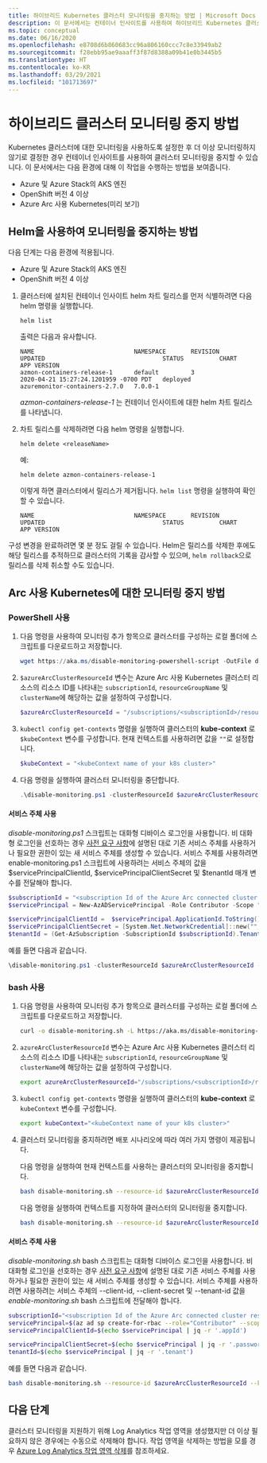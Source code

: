 ```yaml
---
title: 하이브리드 Kubernetes 클러스터 모니터링을 중지하는 방법 | Microsoft Docs
description: 이 문서에서는 컨테이너 인사이트를 사용하여 하이브리드 Kubernetes 클러스터의 모니터링을 중지할 수 있는 방법에 대해 설명합니다.
ms.topic: conceptual
ms.date: 06/16/2020
ms.openlocfilehash: e8708d6b860683cc96a806160ccc7c8e33949ab2
ms.sourcegitcommit: f28ebb95ae9aaaff3f87d8388a09b41e0b3445b5
ms.translationtype: HT
ms.contentlocale: ko-KR
ms.lasthandoff: 03/29/2021
ms.locfileid: "101713697"
---
```

# <a name="how-to-stop-monitoring-your-hybrid-cluster"></a>하이브리드 클러스터 모니터링 중지 방법

Kubernetes 클러스터에 대한 모니터링을 사용하도록 설정한 후 더 이상 모니터링하지 않기로 결정한 경우 컨테이너 인사이트를 사용하여 클러스터 모니터링을 중지할 수 있습니다. 이 문서에서는 다음 환경에 대해 이 작업을 수행하는 방법을 보여줍니다.

- Azure 및 Azure Stack의 AKS 엔진
- OpenShift 버전 4 이상
- Azure Arc 사용 Kubernetes(미리 보기)

## <a name="how-to-stop-monitoring-using-helm"></a>Helm을 사용하여 모니터링을 중지하는 방법

다음 단계는 다음 환경에 적용됩니다.

- Azure 및 Azure Stack의 AKS 엔진
- OpenShift 버전 4 이상

1. 클러스터에 설치된 컨테이너 인사이트 helm 차트 릴리스를 먼저 식별하려면 다음 helm 명령을 실행합니다.

    ```
    helm list
    ```

    출력은 다음과 유사합니다.

    ```
    NAME                            NAMESPACE       REVISION        UPDATED                                 STATUS          CHART                           APP VERSION
    azmon-containers-release-1      default         3               2020-04-21 15:27:24.1201959 -0700 PDT   deployed        azuremonitor-containers-2.7.0   7.0.0-1
    ```

    *azmon-containers-release-1* 는 컨테이너 인사이트에 대한 helm 차트 릴리스를 나타냅니다.

2. 차트 릴리스를 삭제하려면 다음 helm 명령을 실행합니다.

    `helm delete <releaseName>`

    예:

    `helm delete azmon-containers-release-1`

    이렇게 하면 클러스터에서 릴리스가 제거됩니다. `helm list` 명령을 실행하여 확인할 수 있습니다.

    ```
    NAME                            NAMESPACE       REVISION        UPDATED                                 STATUS          CHART                           APP VERSION
    ```

구성 변경을 완료하려면 몇 분 정도 걸릴 수 있습니다. Helm은 릴리스를 삭제한 후에도 해당 릴리스를 추적하므로 클러스터의 기록을 감사할 수 있으며, `helm rollback`으로 릴리스를 삭제 취소할 수도 있습니다.

## <a name="how-to-stop-monitoring-on-arc-enabled-kubernetes"></a>Arc 사용 Kubernetes에 대한 모니터링 중지 방법

### <a name="using-powershell"></a>PowerShell 사용

1. 다음 명령을 사용하여 모니터링 추가 항목으로 클러스터를 구성하는 로컬 폴더에 스크립트를 다운로드하고 저장합니다.

    ```powershell
    wget https://aka.ms/disable-monitoring-powershell-script -OutFile disable-monitoring.ps1
    ```

2. `$azureArcClusterResourceId` 변수는 Azure Arc 사용 Kubernetes 클러스터 리소스의 리소스 ID를 나타내는 `subscriptionId`, `resourceGroupName` 및 `clusterName`에 해당하는 값을 설정하여 구성합니다.

    ```powershell
    $azureArcClusterResourceId = "/subscriptions/<subscriptionId>/resourceGroups/<resourceGroupName>/providers/Microsoft.Kubernetes/connectedClusters/<clusterName>"
    ```

3. `kubectl config get-contexts` 명령을 실행하여 클러스터의 **kube-context** 로 `$kubeContext` 변수를 구성합니다. 현재 컨텍스트를 사용하려면 값을 `""`로 설정합니다.

    ```powershell
    $kubeContext = "<kubeContext name of your k8s cluster>"
    ```

4. 다음 명령을 실행하여 클러스터 모니터링을 중단합니다.

    ```powershell
    .\disable-monitoring.ps1 -clusterResourceId $azureArcClusterResourceId -kubeContext $kubeContext
    ```

#### <a name="using-service-principal"></a>서비스 주체 사용
*disable-monitoring.ps1* 스크립트는 대화형 디바이스 로그인을 사용합니다. 비 대화형 로그인을 선호하는 경우 [사전 요구 사항](container-insights-enable-arc-enabled-clusters.md#prerequisites)에 설명된 대로 기존 서비스 주체를 사용하거나 필요한 권한이 있는 새 서비스 주체를 생성할 수 있습니다. 서비스 주체를 사용하려면 enable-monitoring.ps1 스크립트에 사용하려는 서비스 주체의 값을 $servicePrincipalClientId, $servicePrincipalClientSecret 및 $tenantId 매개 변수를 전달해야 합니다.

```powershell
$subscriptionId = "<subscription Id of the Azure Arc connected cluster resource>"
$servicePrincipal = New-AzADServicePrincipal -Role Contributor -Scope "/subscriptions/$subscriptionId"

$servicePrincipalClientId =  $servicePrincipal.ApplicationId.ToString()
$servicePrincipalClientSecret = [System.Net.NetworkCredential]::new("", $servicePrincipal.Secret).Password
$tenantId = (Get-AzSubscription -SubscriptionId $subscriptionId).TenantId
```

예를 들면 다음과 같습니다.

```powershell
\disable-monitoring.ps1 -clusterResourceId $azureArcClusterResourceId -kubeContext $kubeContext -servicePrincipalClientId $servicePrincipalClientId -servicePrincipalClientSecret $servicePrincipalClientSecret -tenantId $tenantId
```


### <a name="using-bash"></a>bash 사용

1. 다음 명령을 사용하여 모니터링 추가 항목으로 클러스터를 구성하는 로컬 폴더에 스크립트를 다운로드하고 저장합니다.

    ```bash
    curl -o disable-monitoring.sh -L https://aka.ms/disable-monitoring-bash-script
    ```

2. `azureArcClusterResourceId` 변수는 Azure Arc 사용 Kubernetes 클러스터 리소스의 리소스 ID를 나타내는 `subscriptionId`, `resourceGroupName` 및 `clusterName`에 해당하는 값을 설정하여 구성합니다.

    ```bash
    export azureArcClusterResourceId="/subscriptions/<subscriptionId>/resourceGroups/<resourceGroupName>/providers/Microsoft.Kubernetes/connectedClusters/<clusterName>"
    ```

3. `kubectl config get-contexts` 명령을 실행하여 클러스터의 **kube-context** 로 `kubeContext` 변수를 구성합니다.

    ```bash
    export kubeContext="<kubeContext name of your k8s cluster>"
    ```

4. 클러스터 모니터링을 중지하려면 배포 시나리오에 따라 여러 가지 명령이 제공됩니다.

    다음 명령을 실행하여 현재 컨텍스트를 사용하는 클러스터의 모니터링을 중지합니다.

    ```bash
    bash disable-monitoring.sh --resource-id $azureArcClusterResourceId
    ```

    다음 명령을 실행하여 컨텍스트를 지정하여 클러스터의 모니터링을 중지합니다.

    ```bash
    bash disable-monitoring.sh --resource-id $azureArcClusterResourceId --kube-context $kubeContext
    ```

#### <a name="using-service-principal"></a>서비스 주체 사용
*disable-monitoring.sh* bash 스크립트는 대화형 디바이스 로그인을 사용합니다. 비 대화형 로그인을 선호하는 경우 [사전 요구 사항](container-insights-enable-arc-enabled-clusters.md#prerequisites)에 설명된 대로 기존 서비스 주체를 사용하거나 필요한 권한이 있는 새 서비스 주체를 생성할 수 있습니다. 서비스 주체를 사용하려면 사용하려는 서비스 주체의 --client-id, --client-secret 및 --tenant-id 값을 *enable-monitoring.sh* bash 스크립트에 전달해야 합니다.

```bash
subscriptionId="<subscription Id of the Azure Arc connected cluster resource>"
servicePrincipal=$(az ad sp create-for-rbac --role="Contributor" --scopes="/subscriptions/${subscriptionId}")
servicePrincipalClientId=$(echo $servicePrincipal | jq -r '.appId')

servicePrincipalClientSecret=$(echo $servicePrincipal | jq -r '.password')
tenantId=$(echo $servicePrincipal | jq -r '.tenant')
```

예를 들면 다음과 같습니다.

```bash
bash disable-monitoring.sh --resource-id $azureArcClusterResourceId --kube-context $kubeContext --client-id $servicePrincipalClientId --client-secret $servicePrincipalClientSecret  --tenant-id $tenantId
```

## <a name="next-steps"></a>다음 단계

클러스터 모니터링을 지원하기 위해 Log Analytics 작업 영역을 생성했지만 더 이상 필요하지 않은 경우에는 수동으로 삭제해야 합니다. 작업 영역을 삭제하는 방법을 모를 경우 [Azure Log Analytics 작업 영역 삭제](../logs/delete-workspace.md)를 참조하세요.